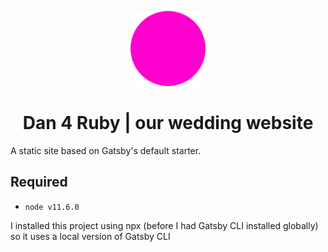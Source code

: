 <p align="center">
  <a href="https://www.gatsbyjs.org">
    <img alt="Gatsby" src="src/images/DanRubyFavicon.png" width="120" />
  </a>
</p>
<h1 align="center">
  Dan 4 Ruby | our wedding website
</h1>

A static site based on Gatsby's default starter.

## Required

- `node v11.6.0`

I installed this project using npx (before I had Gatsby CLI installed globally) so it uses a local version of Gatsby CLI
